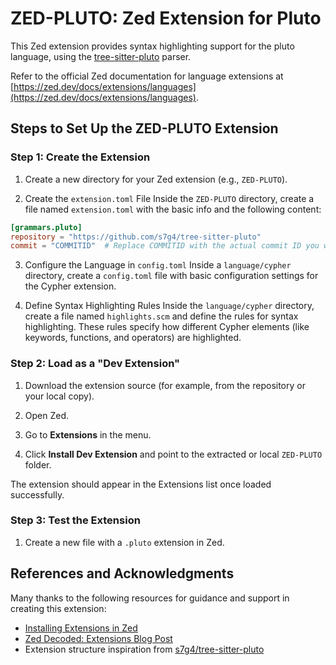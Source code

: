 # ZED-PLUTO: Zed Extension for Pluto
This Zed extension provides syntax highlighting support for the pluto language, using the [tree-sitter-pluto](https://github.com/s7g4/tree-sitter-pluto) parser.

Refer to the official Zed documentation for language extensions at [https://zed.dev/docs/extensions/languages](https://zed.dev/docs/extensions/languages).

## Steps to Set Up the ZED-PLUTO Extension

### Step 1: Create the Extension

1. Create a new directory for your Zed extension (e.g., `ZED-PLUTO`).

2. Create the `extension.toml` File
Inside the `ZED-PLUTO` directory, create a file named `extension.toml` with the basic info and the following content:

```toml
[grammars.pluto]
repository = "https://github.com/s7g4/tree-sitter-pluto"
commit = "COMMITID"  # Replace COMMITID with the actual commit ID you want to use
```

3. Configure the Language in `config.toml`
Inside a `language/cypher` directory, create a `config.toml` file with basic configuration settings for the Cypher extension.

4. Define Syntax Highlighting Rules
Inside the `language/cypher` directory, create a file named `highlights.scm` and define the rules for syntax highlighting. These rules specify how different Cypher elements (like keywords, functions, and operators) are highlighted.

### Step 2: Load as a "Dev Extension"

1. Download the extension source (for example, from the repository or your local copy).

2. Open Zed.

3. Go to **Extensions** in the menu.

4. Click **Install Dev Extension** and point to the extracted or local `ZED-PLUTO` folder.

The extension should appear in the Extensions list once loaded successfully.

### Step 3: Test the Extension

1. Create a new file with a `.pluto` extension in Zed.


## References and Acknowledgments

Many thanks to the following resources for guidance and support in creating this extension:

- [Installing Extensions in Zed](https://zed.dev/docs/extensions)
- [Zed Decoded: Extensions Blog Post](https://zed.dev/blog/extensions)
- Extension structure inspiration from [s7g4/tree-sitter-pluto](https://github.com/s7g4/tree-sitter-pluto)
